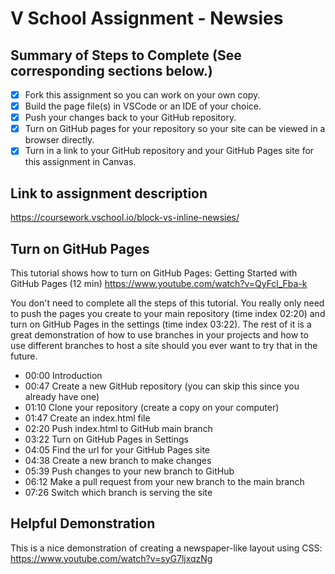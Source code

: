 # V School Assignment - Newsies

## Summary of Steps to Complete (See corresponding sections below.)

- [X] Fork this assignment so you can work on your own copy.
- [X] Build the page file(s) in VSCode or an IDE of your choice.
- [X] Push your changes back to your GitHub repository.
- [X] Turn on GitHub pages for your repository so your site can be viewed in a browser directly.
- [X] Turn in a link to your GitHub repository and your GitHub Pages site for this assignment in Canvas.

## Link to assignment description

https://coursework.vschool.io/block-vs-inline-newsies/

## Turn on GitHub Pages

This tutorial shows how to turn on GitHub Pages: Getting Started with GitHub Pages (12 min) https://www.youtube.com/watch?v=QyFcl_Fba-k

You don't need to complete all the steps of this tutorial. You really only need to push the pages you create to your main repository (time index 02:20) and turn on GitHub Pages in the settings (time index 03:22). The rest of it is a great demonstration of how to use branches in your projects and how to use different branches to host a site should you ever want to try that in the future.

* 00:00 Introduction 
* 00:47 Create a new GitHub repository (you can skip this since you already have one) 
* 01:10 Clone your repository (create a copy on your computer)
* 01:47 Create an index.html file
* 02:20 Push index.html to GitHub main branch
* 03:22 Turn on GitHub Pages in Settings
* 04:05 Find the url for your GitHub Pages site
* 04:38 Create a new branch to make changes
* 05:39 Push changes to your new branch to GitHub
* 06:12 Make a pull request from your new branch to the main branch
* 07:26 Switch which branch is serving the site

## Helpful Demonstration

This is a nice demonstration of creating a newspaper-like layout using CSS: https://www.youtube.com/watch?v=syG7ljxqzNg
